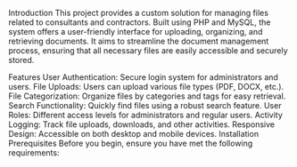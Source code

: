 Introduction
This project provides a custom solution for managing files related to consultants and contractors. Built using PHP and MySQL, the system offers a user-friendly interface for uploading, organizing, and retrieving documents. It aims to streamline the document management process, ensuring that all necessary files are easily accessible and securely stored.

Features
User Authentication: Secure login system for administrators and users.
File Uploads: Users can upload various file types (PDF, DOCX, etc.).
File Categorization: Organize files by categories and tags for easy retrieval.
Search Functionality: Quickly find files using a robust search feature.
User Roles: Different access levels for administrators and regular users.
Activity Logging: Track file uploads, downloads, and other activities.
Responsive Design: Accessible on both desktop and mobile devices.
Installation
Prerequisites
Before you begin, ensure you have met the following requirements:
